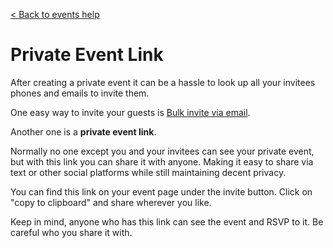 [&lt; Back to events help](/help/events)

# Private Event Link

After creating a private event it can be a hassle to  look up all your invitees phones and emails to invite them.

One easy way to invite your guests is [Bulk invite via email](/help/bulk-invite-via-email). 

Another one is a **private event link**.

Normally no one except you and your invitees can see your private event, but with this link you can share it with anyone. Making it easy to share via text or other social platforms while still maintaining decent privacy.

You can find this link on your event page under the invite button. Click on "copy to clipboard" and share wherever you like.

Keep in mind, anyone who has this link can see the event and RSVP to it. Be careful who you share it with.
